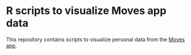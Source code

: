 R scripts to visualize Moves app data
=====================================

This repository contains scripts to visualize personal data from the
[Moves app](https://www.moves-app.com).
